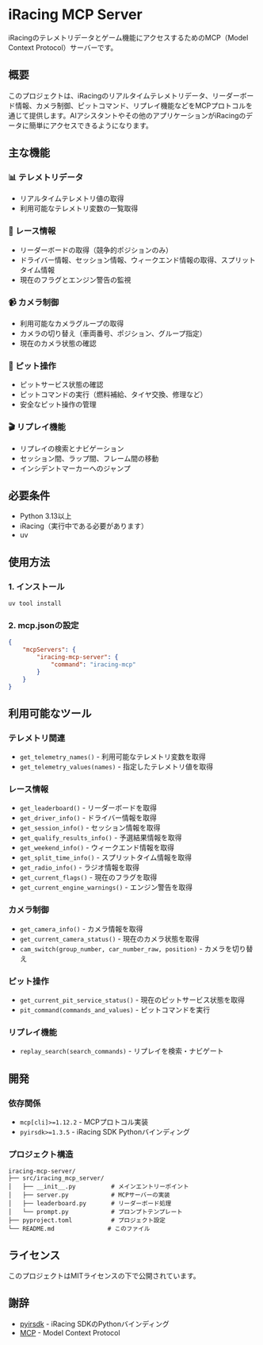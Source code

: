 # iRacing MCP Server

iRacingのテレメトリデータとゲーム機能にアクセスするためのMCP（Model Context Protocol）サーバーです。

## 概要

このプロジェクトは、iRacingのリアルタイムテレメトリデータ、リーダーボード情報、カメラ制御、ピットコマンド、リプレイ機能などをMCPプロトコルを通じて提供します。AIアシスタントやその他のアプリケーションがiRacingのデータに簡単にアクセスできるようになります。

## 主な機能

### 📊 テレメトリデータ
- リアルタイムテレメトリ値の取得
- 利用可能なテレメトリ変数の一覧取得

### 🏁 レース情報
- リーダーボードの取得（競争的ポジションのみ）
- ドライバー情報、セッション情報、ウィークエンド情報の取得、スプリットタイム情報
- 現在のフラグとエンジン警告の監視

### 📹 カメラ制御
- 利用可能なカメラグループの取得
- カメラの切り替え（車両番号、ポジション、グループ指定）
- 現在のカメラ状態の確認

### 🔧 ピット操作
- ピットサービス状態の確認
- ピットコマンドの実行（燃料補給、タイヤ交換、修理など）
- 安全なピット操作の管理

### 🎬 リプレイ機能
- リプレイの検索とナビゲーション
- セッション間、ラップ間、フレーム間の移動
- インシデントマーカーへのジャンプ

## 必要条件

- Python 3.13以上
- iRacing（実行中である必要があります）
- uv

## 使用方法

### 1. インストール
```bash
uv tool install
```

### 2. mcp.jsonの設定
```json
{
    "mcpServers": {
        "iracing-mcp-server": {
            "command": "iracing-mcp"
        }
    }
}
```

## 利用可能なツール

### テレメトリ関連
- `get_telemetry_names()` - 利用可能なテレメトリ変数を取得
- `get_telemetry_values(names)` - 指定したテレメトリ値を取得

### レース情報
- `get_leaderboard()` - リーダーボードを取得
- `get_driver_info()` - ドライバー情報を取得
- `get_session_info()` - セッション情報を取得
- `get_qualify_results_info()` - 予選結果情報を取得
- `get_weekend_info()` - ウィークエンド情報を取得
- `get_split_time_info()` - スプリットタイム情報を取得
- `get_radio_info()` - ラジオ情報を取得
- `get_current_flags()` - 現在のフラグを取得
- `get_current_engine_warnings()` - エンジン警告を取得

### カメラ制御
- `get_camera_info()` - カメラ情報を取得
- `get_current_camera_status()` - 現在のカメラ状態を取得
- `cam_switch(group_number, car_number_raw, position)` - カメラを切り替え

### ピット操作
- `get_current_pit_service_status()` - 現在のピットサービス状態を取得
- `pit_command(commands_and_values)` - ピットコマンドを実行

### リプレイ機能
- `replay_search(search_commands)` - リプレイを検索・ナビゲート

## 開発

### 依存関係
- `mcp[cli]>=1.12.2` - MCPプロトコル実装
- `pyirsdk>=1.3.5` - iRacing SDK Pythonバインディング

### プロジェクト構造
```
iracing-mcp-server/
├── src/iracing_mcp_server/
│   ├── __init__.py          # メインエントリーポイント
│   ├── server.py            # MCPサーバーの実装
│   ├── leaderboard.py       # リーダーボード処理
│   └── prompt.py            # プロンプトテンプレート
├── pyproject.toml           # プロジェクト設定
└── README.md               # このファイル
```

## ライセンス

このプロジェクトはMITライセンスの下で公開されています。

## 謝辞

- [pyirsdk](https://github.com/kutu/pyirsdk) - iRacing SDKのPythonバインディング
- [MCP](https://modelcontextprotocol.io/) - Model Context Protocol 
